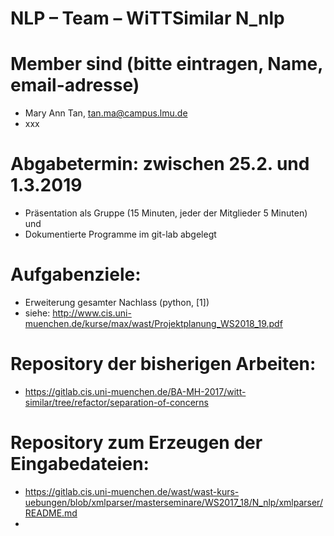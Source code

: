 # NLP – Team – WiTTSimilar N_nlp

# Member sind (bitte eintragen, Name, email-adresse)
* Mary Ann Tan, tan.ma@campus.lmu.de
* xxx

# Abgabetermin: zwischen 25.2. und 1.3.2019
* Präsentation als Gruppe (15 Minuten, jeder der Mitglieder 5 Minuten) und 
* Dokumentierte Programme im git-lab abgelegt 

# Aufgabenziele: 
* Erweiterung gesamter Nachlass (python, [1])
* siehe: http://www.cis.uni-muenchen.de/kurse/max/wast/Projektplanung_WS2018_19.pdf


# Repository der bisherigen Arbeiten:
* https://gitlab.cis.uni-muenchen.de/BA-MH-2017/witt-similar/tree/refactor/separation-of-concerns

# Repository zum Erzeugen der Eingabedateien:
* https://gitlab.cis.uni-muenchen.de/wast/wast-kurs-uebungen/blob/xmlparser/masterseminare/WS2017_18/N_nlp/xmlparser/README.md
* 